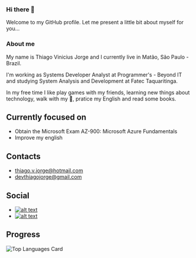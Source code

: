 ### Hi there 👋
Welcome to my GitHub profile. Let me present a little bit about myself for you...

### About me
My name is Thiago Vinicius Jorge and I currently live in Matão, São Paulo - Brazil.

I'm working as Systems Developer Analyst at Programmer's - Beyond IT and studying System Analysis and Development at Fatec Taquaritinga.

In my free time I like play games with my friends, learning new things about technology, walk with my 🐶, pratice my English and read some books.


## Currently focused on
* Obtain the Microsoft Exam AZ-900: Microsoft Azure Fundamentals
* Improve my english 

## Contacts
* thiago.v.jorge@hotmail.com
* devthiagojorge@gmail.com

## Social 
* [![alt text][1.1]][1]
* [![alt text][2.1]][2]

[1.1]: https://img.shields.io/badge/LinkedIn-0077B5?style=for-the-badge&logo=linkedin&logoColor=white 
[2.1]: https://img.shields.io/badge/Instagram-E4405F?style=for-the-badge&logo=instagram&logoColor=white 

[1]: https://www.linkedin.com/in/thiago-jorge-b6346417a/
[2]: https://www.instagram.com/thiagovjorge/

## Progress

![Top Languages Card](https://github-readme-stats.vercel.app/api/top-langs/?username=devThiagoJorge&layout=compact)




